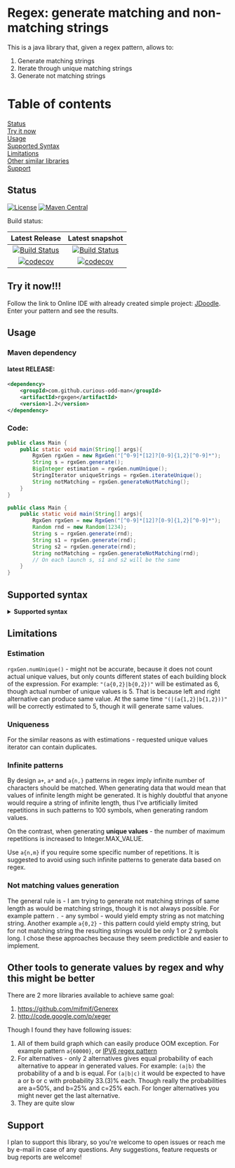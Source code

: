# Regex: generate matching and non-matching strings

This is a java library that, given a regex pattern, allows to:
1. Generate matching strings
1. Iterate through unique matching strings
1. Generate not matching strings

# Table of contents

[Status](https://github.com/curious-odd-man/RgxGen#status) <br>
[Try it now](https://github.com/curious-odd-man/RgxGen#try-it-now) <br>
[Usage](https://github.com/curious-odd-man/RgxGen#usage) <br>
[Supported Syntax](https://github.com/curious-odd-man/RgxGen#supported-syntax) <br>
[Limitations](https://github.com/curious-odd-man/RgxGen#limitations) <br>
[Other similar libraries](https://github.com/curious-odd-man/RgxGen#other-tools-to-generate-values-by-regex-and-why-this-might-be-better) <br>
[Support](https://github.com/curious-odd-man/RgxGen#support)

## Status

[![License](https://img.shields.io/badge/License-Apache%202.0-blue.svg?style=plastic)](https://opensource.org/licenses/Apache-2.0)
[![Maven Central](https://maven-badges.herokuapp.com/maven-central/com.github.curious-odd-man/rgxgen/badge.svg?style=plastic)](https://search.maven.org/search?q=a:rgxgen)

Build status:

| Latest Release   | Latest snapshot  |
| :---------: | :---------: |
| [![Build Status](https://travis-ci.com/curious-odd-man/RgxGen.svg?branch=master)](https://travis-ci.com/curious-odd-man/RgxGen) | [![Build Status](https://travis-ci.com/curious-odd-man/RgxGen.svg?branch=dev)](https://travis-ci.com/curious-odd-man/RgxGen) |
| [![codecov](https://codecov.io/gh/curious-odd-man/RgxGen/branch/master/graph/badge.svg)](https://codecov.io/gh/curious-odd-man/RgxGen) | [![codecov](https://codecov.io/gh/curious-odd-man/RgxGen/branch/dev/graph/badge.svg)](https://codecov.io/gh/curious-odd-man/RgxGen) |

## Try it now!!!

Follow the link to Online IDE with already created simple project: [JDoodle](https://www.jdoodle.com/a/2fPm).
Enter your pattern and see the results.

## Usage

### Maven dependency

#### latest RELEASE:
```xml
<dependency>
    <groupId>com.github.curious-odd-man</groupId>
    <artifactId>rgxgen</artifactId>
    <version>1.2</version>
</dependency>
```
### Code: 
```java
public class Main {
    public static void main(String[] args){
        RgxGen rgxGen = new RgxGen("[^0-9]*[12]?[0-9]{1,2}[^0-9]*");         // Create generator
        String s = rgxGen.generate();                                        // Generate new random value
        BigInteger estimation = rgxGen.numUnique();                          // The estimation (not accurate, see Limitations) how much unique values can be generated with that pattern.
        StringIterator uniqueStrings = rgxGen.iterateUnique();               // Iterate over unique values (not accurate, see Limitations)
        String notMatching = rgxGen.generateNotMatching();                   // Generate not matching string
    }
}
```

```java
public class Main {
    public static void main(String[] args){
        RgxGen rgxGen = new RgxGen("[^0-9]*[12]?[0-9]{1,2}[^0-9]*");         // Create generator
        Random rnd = new Random(1234);
        String s = rgxGen.generate(rnd);                                     // Generate first value
        String s1 = rgxGen.generate(rnd);                                    // Generate second value
        String s2 = rgxGen.generate(rnd);                                    // Generate third value
        String notMatching = rgxGen.generateNotMatching(rnd);                // Generate not matching string
        // On each launch s, s1 and s2 will be the same
    }
}
```

## Supported syntax

<details>
<summary><b>Supported syntax</b></summary>

| Pattern   | Description  |
| ---------: |-------------|
| `.`  | Any symbol |
| `?`  | One or zero occurrences |
| `+`  | One or more occurrences |
| `*`  | Zero or more occurrences |
| `\d`  | A digit. Equivalent to `[0-9]` |
| `\D`  | Not a digit. Equivalent to `[^0-9]` |
| `\s`  | Carriage Return, Space, Tab, Newline, Vertical Tab, Form Feed |
| `\S`  | Anything, but Carriage Return, Space, Tab, Newline, Vertical Tab, Form Feed |
| `\w`  | Any word character. Equivalent to `[a-zA-Z0-9_]` |
| `\W`  | Anything but a word character. Equivalent to `[^a-zA-Z0-9_]` |
| `\i`  | Places same value as capture group with index `i`. `i` is any integer number.  |
| `\xXX` and `\x{XXXX}`  | Hexadecimal value of unicode characters 2 or 4 digits |
| `{a}` and `{a,b}`  | Repeat a; or min a max b times. Use {n,} to repeat at least n times. |
| `[...]`  | Single character from ones that are inside brackets. `[a-zA-Z]` (dash) also supported |
| `[^...]`  | Single character except the ones in brackets. `[^a]` - any symbol except 'a' |
| `()`  | To group multiple characters for the repetitions |
| `foo(?=bar)` and `(?<=foo)bar`  | Positive lookahead and lookbehind. These are equivalent to `foobar` |
| `foo(?!bar)` and `(?<!foo)bar`  | Negative lookahead and lookbehind. |
| <code>(a&#124;b)</code> |  Alternatives  |
| \\  | Escape character (use \\\\ (double backslash) to generate single \ character) |

Any other characters are treated as simple characters and are generated as is, thought allowed to escape them.

</details>

## Limitations

### Estimation
`rgxGen.numUnique()` - might not be accurate, because it does not count actual unique values, but only counts different states of each building block of the expression.
For example: `"(a{0,2}|b{0,2})"`  will be estimated as 6, though actual number of unique values is 5. 
That is because left and right alternative can produce same value.
At the same time `"(|(a{1,2}|b{1,2}))"` will be correctly estimated to 5, though it will generate same values.

### Uniqueness

For the similar reasons as with estimations - requested unique values iterator can contain duplicates. 

### Infinite patterns

By design `a+`, `a*` and `a{n,}` patterns in regex imply infinite number of characters should be matched.
When generating data that would mean that values of infinite length might be generated.
It is highly doubtful that anyone would require a string of infinite length, thus I've artificially limited repetitions in such patterns to 100 symbols, when generating random values.

On the contrast, when generating **unique values** - the number of maximum repetitions is increased to Integer.MAX_VALUE.

Use `a{n,m}` if you require some specific number of repetitions.
It is suggested to avoid using such infinite patterns to generate data based on regex.

### Not matching values generation

The general rule is - I am trying to generate not matching strings of same length as would be matching strings, though it is not always possible.
For example pattern `.` - any symbol - would yield empty string as not matching string. 
Another example `a{0,2}` - this pattern could yield empty string, but for not matching string the resulting strings would be only 1 or 2 symbols long.
I chose these approaches because they seem predictible and easier to implement.

## Other tools to generate values by regex and why this might be better

There are 2 more libraries available to achieve same goal:
1. https://github.com/mifmif/Generex
1. http://code.google.com/p/xeger

Though I found they have following issues:
1. All of them build graph which can easily produce OOM exception. For example pattern `a{60000}`, or [IPV6 regex pattern](https://stackoverflow.com/questions/53497/regular-expression-that-matches-valid-ipv6-addresses)
1. For alternatives - only 2 alternatives gives equal probability of each alternative to appear in generated values. For example: `(a|b)` the probability of a and b is equal. For `(a|b|c)` it would be expected to have a or b or c with probability 33.(3)% each. Though really the probabilities are a=50%, and b=25% and c=25% each. For longer alternatives you might never get the last alternative.
1. They are quite slow

## Support

I plan to support this library, so you're welcome to open issues or reach me by e-mail in case of any questions.
Any suggestions, feature requests or bug reports are welcome!
